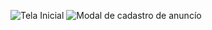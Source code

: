 ![Tela Inicial](https://github.com/Mettzner/NLW-eSports-BACKEND-Project/assets/89227630/bbeb9174-c283-4d25-9af7-26291de97eba)
![Modal de cadastro de anuncío](https://github.com/Mettzner/NLW-eSports-BACKEND-Project/assets/89227630/75c4c30f-e9c3-45a8-8095-8bd243c52a1c)
